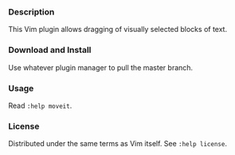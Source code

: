 ### Description

This Vim plugin allows dragging of visually selected blocks of text.

### Download and Install

Use whatever plugin manager to pull the master branch.

### Usage

Read `:help moveit`.

### License
Distributed under the same terms as Vim itself. See `:help license`.

